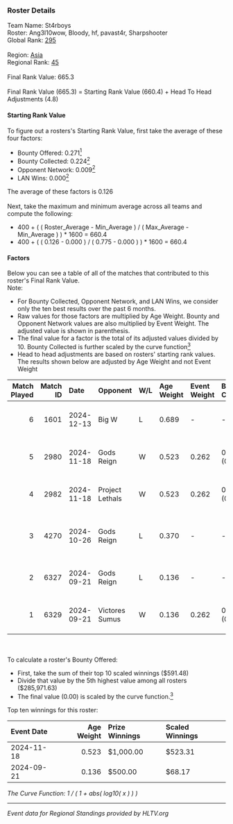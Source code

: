 ### Roster Details<br />
Team Name: St4rboys<br />
Roster: Ang3l10wow, Bloody, hf, pavast4r, Sharpshooter<br />
Global Rank: [295](../../standings_global_2025_02_28.md)<br />
<br />
Region: [Asia]( ../../standings_asia_2025_02_28.md)<br />
Regional Rank: [45]( ../../standings_asia_2025_02_28.md)<br />
<br />
Final Rank Value:  665.3<br />
<br />
Final Rank Value (665.3) = Starting Rank Value (660.4) + Head To Head Adjustments (4.8)<br />

#### Starting Rank Value<br />
To figure out a rosters's Starting Rank Value, first take the average of these four factors:<br />
- Bounty Offered: 0.271[<sup>1</sup>](#table2)
- Bounty Collected: 0.224[<sup>2</sup>](#table1)
- Opponent Network: 0.009[<sup>2</sup>](#table1)
- LAN Wins: 0.000[<sup>2</sup>](#table1)

The average of these factors is 0.126<br />
<br />
Next, take the maximum and minimum average across all teams and compute the following:<br />
- 400 + ( ( Roster_Average - Min_Average ) / ( Max_Average - Min_Average ) ) * 1600 = 660.4
- 400 + ( ( 0.126 - 0.000 ) / ( 0.775 - 0.000 ) ) * 1600 = 660.4


#### Factors<br />
Below you can see a table of all of the matches that contributed to this roster's Final Rank Value.<br />
Note:<br />

- For Bounty Collected, Opponent Network, and LAN Wins, we consider only the ten best results over the past 6 months.
- Raw values for those factors are multiplied by Age Weight. Bounty and Opponent Network values are also multiplied by Event Weight. The adjusted value is shown in parenthesis.
- The final value for a factor is the total of its adjusted values divided by 10. Bounty Collected is further scaled by the curve function[<sup>3</sup>](#curveFunction)
- Head to head adjustments are based on rosters' starting rank values. The results shown below are adjusted by Age Weight and not Event Weight
<span id="table1"></span><br />


| Match Played | Match ID | Date       | Opponent        | W/L | Age Weight | Event Weight | Bounty Collected | Opponent Network | LAN Wins  | H2H Adj. | Roster                                            |
| -: | -: | :- | :- | :- | :- | :- | :- | :- | :- | -: | :- |
|            6 |     1601 | 2024-12-13 | Big W           | L   | 0.689      | -            | -                | -                | -         |    -9.59 | Ang3l10wow, Bloody, hf, pavast4r, Sharpshooter    |
|            5 |     2980 | 2024-11-18 | Gods Reign      | W   | 0.523      | 0.262        | 0.024 (0.003)    | 0.573 (0.078)    | 0 (0.000) |    12.28 | Bloody, crony, hf, pavast4r, Sharpshooter         |
|            4 |     2982 | 2024-11-18 | Project Lethals | W   | 0.523      | 0.262        | 0.000 (0.000)    | 0.009 (0.001)    | 0 (0.000) |     3.10 | Bloody, crony, hf, pavast4r, Sharpshooter         |
|            3 |     4270 | 2024-10-26 | Gods Reign      | L   | 0.370      | -            | -                | -                | -         |    -2.64 | Ang3l10wow, Bloody, Empera, Scoffic, Sharpshooter |
|            2 |     6327 | 2024-09-21 | Gods Reign      | L   | 0.136      | -            | -                | -                | -         |    -0.91 | Ang3l10wow, Bloody, hf, Scoffic, Sharpshooter     |
|            1 |     6329 | 2024-09-21 | Victores Sumus  | W   | 0.136      | 0.262        | 0.007 (0.000)    | 0.169 (0.006)    | 0 (0.000) |     2.57 | Ang3l10wow, Bloody, hf, Scoffic, Sharpshooter     |

<br />
<span id="table2"></span><br />
To calculate a roster's Bounty Offered:<br />

- First, take the sum of their top 10 scaled winnings ($591.48)
- Divide that value by the 5th highest value among all rosters ($285,971.63)
- The final value (0.00) is scaled by the curve function.[<sup>3</sup>](#curveFunction)

Top ten winnings for this roster:<br />

| Event Date | Age Weight | Prize Winnings | Scaled Winnings |
| :- | -: | :- | :- |
| 2024-11-18 |      0.523 | $1,000.00      | $523.31         |
| 2024-09-21 |      0.136 | $500.00        | $68.17          |


<span id="curveFunction"></span>_The Curve Function: 1 / ( 1 + abs( log10( x ) ) )_<br />

---
_Event data for Regional Standings provided by HLTV.org_<br />
